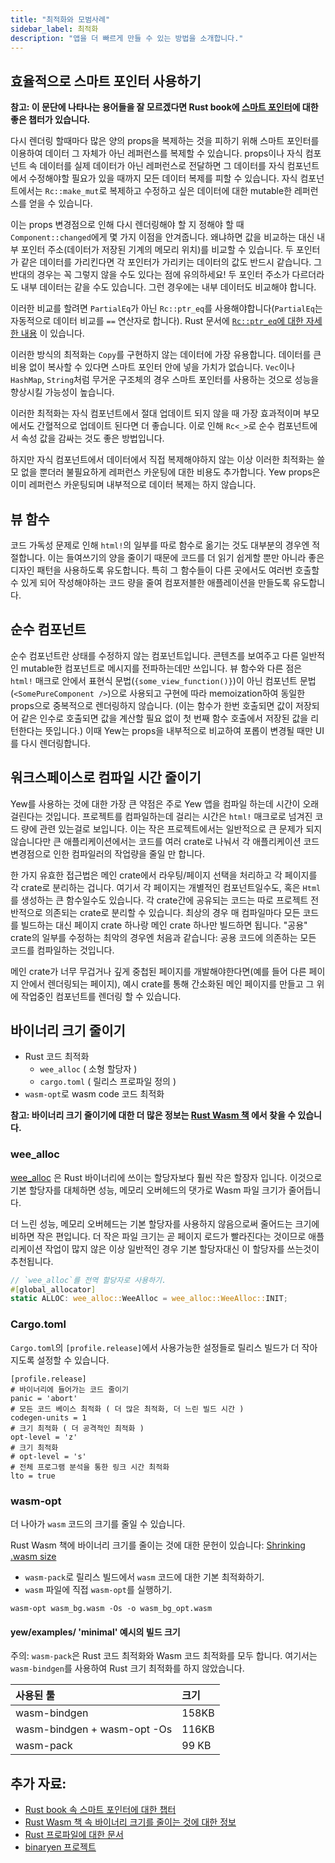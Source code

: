 ```yaml
---
title: "최적화와 모범사례"
sidebar_label: 최적화
description: "앱을 더 빠르게 만들 수 있는 방법을 소개합니다."
---
```


## 효율적으로 스마트 포인터 사용하기

**참고: 이 문단에 나타나는 용어들을 잘 모르겠다면 Rust book에
 [스마트 포인터](https://doc.rust-lang.org/book/ch15-00-smart-pointers.html)에 대한 좋은 챕터가 있습니다.** 

다시 렌더링 할때마다 많은 양의 props을 복제하는 것을 피하기 위해 스마트 포인터를 이용하여 데이터 그 자체가 아닌 레퍼런스를 복제할 수 있습니다.
props이나 자식 컴포넌트 속 데이터를 실제 데이터가 아닌 레퍼런스로 전달하면 그 데이터를 자식 컴포넌트에서 수정해야할 필요가 있을 때까지
모든 데이터 복제를 피할 수 있습니다. 자식 컴포넌트에서는 `Rc::make_mut`로 복제하고 수정하고 싶은 데이터에 대한 mutable한 레퍼런스를 얻을 수 있습니다. 

이는 props 변경점으로 인해 다시 렌더링해야 할 지 정해야 할 때 `Component::changed`에게 몇 가지 이점을 안겨줍니다.
왜냐하면 값을 비교하는 대신 내부 포인터 주소(데이터가 저장된 기계의 메모리 위치)를 비교할 수 있습니다.
두 포인터가 같은 데이터를 가리킨다면 각 포인터가 가리키는 데이터의 값도 반드시 같습니다.
그 반대의 경우는 꼭 그렇지 않을 수도 있다는 점에 유의하세요! 두 포인터 주소가 다르더라도 내부 데이터는 같을 수도 있습니다.
그런 경우에는 내부 데이터도 비교해야 합니다.

이러한 비교를 할려면 `PartialEq`가 아닌 `Rc::ptr_eq`를 사용해야합니다(`PartialEq`는 자동적으로 데이터 비교를 `==` 연산자로 합니다).
Rust 문서에 [`Rc::ptr_eq`에 대한 자세한 내용](https://doc.rust-lang.org/stable/std/rc/struct.Rc.html#method.ptr_eq) 이 있습니다.

이러한 방식의 최적화는 `Copy`를 구현하지 않는 데이터에 가장 유용합니다.
데이터를 큰 비용 없이 복사할 수 있다면 스마트 포인터 안에 넣을 가치가 없습니다. `Vec`이나 `HashMap`, `String`처럼 무거운 구조체의 경우 
스마트 포인터를 사용하는 것으로 성능을 향상시킬 가능성이 높습니다.

이러한 최적화는 자식 컴포넌트에서 절대 업데이트 되지 않을 때 가장 효과적이며 부모에서도 간혈적으로 업데이트 된다면 더 좋습니다.
이로 인해 `Rc<_>`로 순수 컴포넌트에서 속성 값을 감싸는 것도 좋은 방법입니다.

하지만 자식 컴포넌트에서 데이터에서 직접 복제해야하지 않는 이상 이러한 최적화는 쓸모 없을 뿐더러 불필요하게 레퍼런스 카운팅에 대한 비용도 추가합니다.
Yew props은 이미 레퍼런스 카운팅되며 내부적으로 데이터 복제는 하지 않습니다.

## 뷰 함수

코드 가독성 문제로 인해 `html!`의 일부를 따로 함수로 옮기는 것도 대부분의 경우엔 적절합니다.
이는 들여쓰기의 양을 줄이기 때문에 코드를 더 읽기 쉽게할 뿐만 아니라 좋은 디자인 패턴을 사용하도록 유도합니다.
특히 그 함수들이 다른 곳에서도 여러번 호출할 수 있게 되어 작성해야하는 코드 량을 줄여 컴포저블한 애플레이션을 만들도록 유도합니다.

## 순수 컴포넌트

순수 컴포넌트란 상태를 수정하지 않는 컴포넌트입니다. 콘텐츠를 보여주고 다른 일반적인 mutable한 컴포넌트로 메시지를 전파하는데만 쓰입니다.
뷰 함수와 다른 점은 `html!` 매크로 안에서 표현식 문법\(`{some_view_function()}`\)이 아닌
컴포넌트 문법\(`<SomePureComponent />`\)으로 사용되고 구현에 따라 memoization하여 동일한 props으로 중복적으로 렌더링하지 않습니다.
(이는 함수가 한번 호출되면 값이 저장되어 같은 인수로 호출되면 값을 계산할 필요 없이 첫 번째 함수 호출에서 저장된 값을 리턴한다는 뜻입니다.)
이때 Yew는 props을 내부적으로 비교하여 포롭이 변경될 때만 UI를 다시 렌더링합니다.

## 워크스페이스로 컴파일 시간 줄이기

Yew를 사용하는 것에 대한 가장 큰 약점은 주로 Yew 앱을 컴파일 하는데 시간이 오래 걸린다는 것입니다.
프로젝트를 컴파일하는데 걸리는 시간은 `html!` 매크로로 넘겨진 코드 량에 관련 있는걸로 보입니다.
이는 작은 프로젝트에서는 일반적으로 큰 문제가 되지 않습니다만
큰 애플리케이션에서는 코드를 여러 crate로 나눠서 각 애플리케이션 코드 변경점으로 인한 컴파일러의 작업량을 줄일 만 합니다.

한 가지 유효한 접근법은 메인 crate에서 라우팅/페이지 선택을 처리하고 각 페이지를 각 crate로 분리하는 겁니다.
여기서 각 페이지는 개별적인 컴포넌트일수도, 혹은 `Html`를 생성하는 큰 함수일수도 있습니다.
각 crate간에 공유되는 코드는 따로 프로젝트 전반적으로 의존되는 crate로 분리할 수 있습니다.
최상의 경우 매 컴파일마다 모든 코드를 빌드하는 대신 페이지 crate 하나랑 메인 crate 하나만 빌드하면 됩니다.
"공용" crate의 일부를 수정하는 최악의 경우엔 처음과 같습니다: 공용 코드에 의존하는 모든 코드를 컴파일하는 것입니다. 

메인 crate가 너무 무겁거나 깊게 중첩된 페이지를 개발해야한다면\(예를 들어 다른 페이지 안에서 렌더링되는 페이지\),
예시 crate를 통해 간소화된 메인 페이지를 만들고 그 위에 작업중인 컴포넌트를 렌더링 할 수 있습니다.

## 바이너리 크기 줄이기

* Rust 코드 최적화
  * `wee_alloc` \( 소형 할당자 \)
  * `cargo.toml` \( 릴리스 프로파일 정의 \)
* `wasm-opt`로 wasm code 코드 최적화

**참고: 바이너리 크기 줄이기에 대한 더 많은 정보는
[Rust Wasm 책](https://rustwasm.github.io/book/reference/code-size.html#optimizing-builds-for-code-size) 에서 찾을 수 있습니다.**

### wee\_alloc

[wee\_alloc](https://github.com/rustwasm/wee_alloc) 은 Rust 바이너리에 쓰이는 할당자보다 훨씬 작은 할장자 입니다.
이것으로 기본 할당자를 대체하면 성능, 메모리 오버헤드의 댓가로 Wasm 파일 크기가 줄어듭니다.

더 느린 성능, 메모리 오버헤드는 기본 할당자를 사용하지 않음으로써 줄어드는 크기에 비하면 작은 편입니다.
더 작은 파일 크기는 곧 페이지 로드가 빨라진다는 것이므로 애플리케이션 작업이 많지 않은 이상 일반적인 경우 기본 할당자대신 이 할당자를 쓰는것이 추천됩니다.

```rust ,ignore
// `wee_alloc`를 전역 할당자로 사용하기.
#[global_allocator]
static ALLOC: wee_alloc::WeeAlloc = wee_alloc::WeeAlloc::INIT;
```

### Cargo.toml

`Cargo.toml`의 `[profile.release]`에서 사용가능한 설정들로 릴리스 빌드가 더 작아지도록 설정할 수 있습니다.


```text
[profile.release]
# 바이너리에 들어가는 코드 줄이기
panic = 'abort' 
# 모든 코드 베이스 최적화 ( 더 많은 최적화, 더 느린 빌드 시간 )
codegen-units = 1
# 크기 최적화 ( 더 공격적인 최적화 )
opt-level = 'z' 
# 크기 최적화 
# opt-level = 's' 
# 전체 프로그램 분석을 통한 링크 시간 최적화
lto = true
```

### wasm-opt

더 나아가 `wasm` 코드의 크기를 줄일 수 있습니다.

Rust Wasm 책에 바이너리 크기를 줄이는 것에 대한 문헌이 있습니다:
[Shrinking .wasm size](https://rustwasm.github.io/book/game-of-life/code-size.html)

* `wasm-pack`로 릴리스 빌드에서 `wasm` 코드에 대한 기본 최적화하기.
* `wasm` 파일에 직접 `wasm-opt`를 실행하기.

```text
wasm-opt wasm_bg.wasm -Os -o wasm_bg_opt.wasm
```

#### yew/examples/ 'minimal' 예시의 빌드 크기  

주의: `wasm-pack`은 Rust 코드 최적화와 Wasm 코드 최적화를 모두 합니다. 여기서는 `wasm-bindgen`를 사용하여 Rust 크기 최적화를 하지 않았습니다.

| 사용된 툴 | 크기 |
| :--- | :--- |
| wasm-bindgen | 158KB |
| wasm-bindgen + wasm-opt -Os | 116KB |
| wasm-pack | 99 KB |

## 추가 자료:
 * [Rust book 속 스마트 포인터에 대한 챕터](https://doc.rust-lang.org/book/ch15-00-smart-pointers.html)
 * [Rust Wasm 책 속 바이너리 크기를 줄이는 것에 대한 정보](https://rustwasm.github.io/book/reference/code-size.html#optimizing-builds-for-code-size)
 * [Rust 프로파일에 대한 문서](https://doc.rust-lang.org/cargo/reference/profiles.html)
 * [binaryen 프로젝트](https://github.com/WebAssembly/binaryen)
